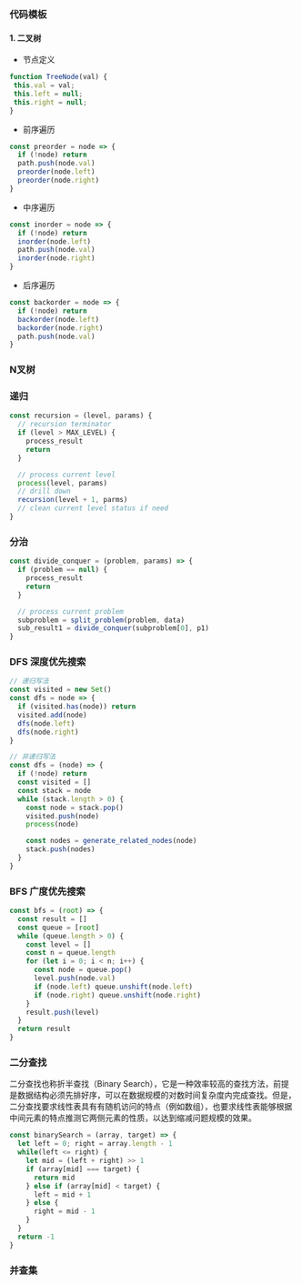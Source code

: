 ### 代码模板
#### 1. 二叉树
- 节点定义
```js
function TreeNode(val) {
 this.val = val;
 this.left = null;
 this.right = null;
}
```

- 前序遍历
```js
const preorder = node => {
  if (!node) return
  path.push(node.val)
  preorder(node.left)
  preorder(node.right)
}
```

- 中序遍历
```js
const inorder = node => {
  if (!node) return
  inorder(node.left)
  path.push(node.val)
  inorder(node.right)
}
```

- 后序遍历
```js
const backorder = node => {
  if (!node) return
  backorder(node.left)
  backorder(node.right)
  path.push(node.val)
}
```

### N叉树


### 递归
```js
const recursion = (level, params) {
  // recursion terminator
  if (level > MAX_LEVEL) {
    process_result
    return
  }

  // process current level
  process(level, params)
  // drill down
  recursion(level + 1, parms)
  // clean current level status if need
}
```

### 分治
```js
const divide_conquer = (problem, params) => {
  if (problem == null) {
    process_result
    return
  }

  // process current problem
  subproblem = split_problem(problem, data)
  sub_result1 = divide_conquer(subproblem[0], p1)
}
```

### DFS 深度优先搜索
```js
// 递归写法
const visited = new Set()
const dfs = node => {
  if (visited.has(node)) return
  visited.add(node)
  dfs(node.left)
  dfs(node.right)
}

// 非递归写法
const dfs = (node) => {
  if (!node) return
  const visited = []
  const stack = node
  while (stack.length > 0) {
    const node = stack.pop()
    visited.push(node)
    process(node)

    const nodes = generate_related_nodes(node)
    stack.push(nodes)
  } 
}
```


### BFS 广度优先搜索
```js
const bfs = (root) => {
  const result = []
  const queue = [root]
  while (queue.length > 0) {
    const level = []
    const n = queue.length
    for (let i = 0; i < n; i++) {
      const node = queue.pop()
      level.push(node.val)
      if (node.left) queue.unshift(node.left)
      if (node.right) queue.unshift(node.right)
    }
    result.push(level)
  }
  return result
}
```



### 二分查找
二分查找也称折半查找（Binary Search），它是一种效率较高的查找方法，前提是数据结构必须先排好序，可以在数据规模的对数时间复杂度内完成查找。但是，二分查找要求线性表具有有随机访问的特点（例如数组），也要求线性表能够根据中间元素的特点推测它两侧元素的性质，以达到缩减问题规模的效果。
```js
const binarySearch = (array, target) => {
  let left = 0; right = array.length - 1
  while(left <= right) {
    let mid = (left + right) >> 1
    if (array[mid] === target) {
      return mid
    } else if (array[mid] < target) {
      left = mid + 1
    } else {
      right = mid - 1
    }
  }
  return -1
}
```

### 并查集
```js

```